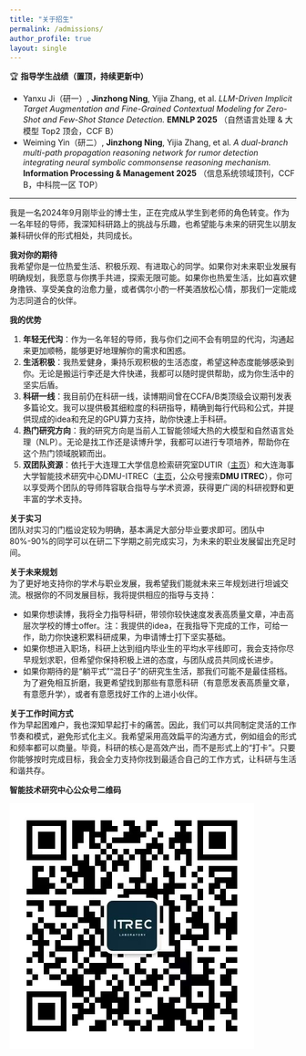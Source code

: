 ```yaml
---
title: "关于招生"
permalink: /admissions/
author_profile: true
layout: single
---
```


 🏆 **指导学生战绩（置顶，持续更新中）**
- Yanxu Ji（研一）, **Jinzhong Ning**, Yijia Zhang, et al. *LLM-Driven Implicit Target Augmentation and Fine-Grained Contextual Modeling for Zero-Shot and Few-Shot Stance Detection.* **EMNLP 2025** （自然语言处理 & 大模型 Top2 顶会，CCF B）
- Weiming Yin（研二）, **Jinzhong Ning**, Yijia Zhang, et al. *A dual-branch multi-path propagation reasoning network for rumor detection integrating neural symbolic commonsense reasoning mechanism.* **Information Processing & Management 2025** （信息系统领域顶刊，CCF B，中科院一区 TOP）

---

我是一名2024年9月刚毕业的博士生，正在完成从学生到老师的角色转变。作为一名年轻的导师，我深知科研路上的挑战与乐趣，也希望能与未来的研究生以朋友兼科研伙伴的形式相处，共同成长。  

**我对你的期待**  
我希望你是一位热爱生活、积极乐观、有进取心的同学。如果你对未来职业发展有明确规划，我愿意与你携手共进，探索无限可能。如果你也热爱生活，比如喜欢健身撸铁、享受美食的治愈力量，或者偶尔小酌一杯美酒放松心情，那我们一定能成为志同道合的伙伴。  

**我的优势**  
1. **年轻无代沟**：作为一名年轻的导师，我与你们之间不会有明显的代沟，沟通起来更加顺畅，能够更好地理解你的需求和困惑。
2. **生活积极**：我热爱健身，秉持乐观积极的生活态度，希望这种态度能够感染到你。无论是搬运行李还是大件快递，我都可以随时提供帮助，成为你生活中的坚实后盾。
3. **科研一线**：我目前仍在科研一线，读博期间曾在CCFA/B类顶级会议期刊发表多篇论文。我可以提供极其细粒度的科研指导，精确到每行代码和公式，并提供现成的idea和充足的GPU算力支持，助你快速上手科研。
4. **热门研究方向**：我的研究方向是当前人工智能领域大热的大模型和自然语言处理（NLP）。无论是找工作还是读博升学，我都可以进行专项培养，帮助你在这个热门领域脱颖而出。
5. **双团队资源**：依托于大连理工大学信息检索研究室DUTIR（[主页](https://ir.dlut.edu.cn/)）和大连海事大学智能技术研究中心DMU-ITREC（[主页](https://dlmu-itrec.github.io)，公众号搜索**DMU ITREC**），你可以享受两个团队的导师阵容联合指导与学术资源，获得更广阔的科研视野和更丰富的学术支持。


**关于实习**  
团队对实习的门槛设定较为明确，基本满足大部分毕业要求即可。团队中80%-90%的同学可以在研二下学期之前完成实习，为未来的职业发展留出充足时间。  

**关于未来规划**  
为了更好地支持你的学术与职业发展，我希望我们能就未来三年规划进行坦诚交流。根据你的不同发展目标，我将提供相应的指导与支持：
- 如果你想读博，我将全力指导科研，带领你较快速度发表高质量文章，冲击高层次学校的博士offer。注：我提供的idea，在我指导下完成的工作，可给一作，助力你快速积累科研成果，为申请博士打下坚实基础。 
- 如果你想进入职场，科研上达到组内毕业生的平均水平线即可，我会支持你尽早规划求职，但希望你保持积极上进的态度，与团队成员共同成长进步。
- 如果你期待的是“躺平式”“混日子”的研究生生活，那我们可能不是最佳搭档。为了避免相互折磨，我更希望找到那些有意愿科研（有意愿发表高质量文章，有意愿升学），或者有意愿找好工作的上进小伙伴。

**关于工作时间方式**  
作为早起困难户，我也深知早起打卡的痛苦。因此，我们可以共同制定灵活的工作节奏和模式，避免形式化主义。我希望采用高效扁平的沟通方式，例如组会的形式和频率都可以商量。毕竟，科研的核心是高效产出，而不是形式上的“打卡”。只要你能够按时完成目标，我会全力支持你找到最适合自己的工作方式，让科研与生活和谐共存。

**智能技术研究中心公众号二维码** 

![智能技术研究中心公众号二维码](/ITREC微信公众号.jpg)  
